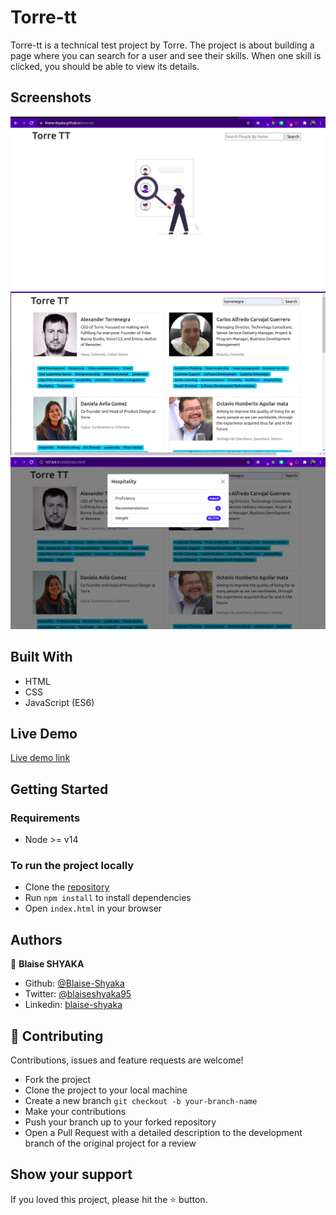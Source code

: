 # Torre-tt

Torre-tt is a technical test project by Torre. The project is about building a page where you can search for a user and see their skills. When one skill is clicked, you should be able to view its details.

## Screenshots

![Home page Screenshot](assets/scrnsht1.png)
![Page to view people Screenshot](assets/scrnsht2.png)
![Page to view skills Screenshot](assets/scrnsht3.png)

## Built With

- HTML
- CSS
- JavaScript (ES6)

## Live Demo

[Live demo link](https://blaise-shyaka.github.io/torre-tt/)

## Getting Started
### Requirements

- Node >= v14

### To run the project locally

- Clone the [repository](https://github.com/Blaise-Shyaka/torre-tt.git)
- Run `npm install` to install dependencies
- Open `index.html` in your browser

## Authors

👤 **Blaise SHYAKA**
- Github: [@Blaise-Shyaka](https://github.com/Blaise-Shyaka)
- Twitter: [@blaiseshyaka95](https://twitter.com/blaiseshyaka95)
- Linkedin: [blaise-shyaka](https://www.linkedin.com/in/blaise-pascal-shyaka)

## 🤝 Contributing

Contributions, issues and feature requests are welcome! 

- Fork the project
- Clone the project to your local machine
- Create a new branch  `git checkout -b your-branch-name`
- Make your contributions
- Push your branch up to your forked repository
- Open a Pull Request with a detailed description to the development branch of the original project for a review

## Show your support

If you loved this project, please hit the ⭐️ button.